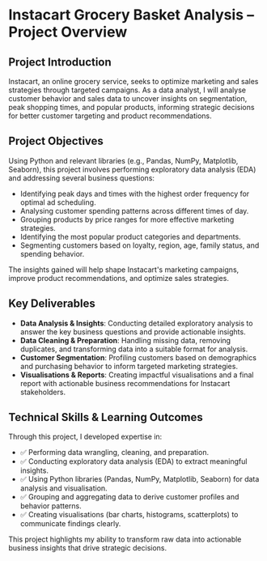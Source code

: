 # Instacart Grocery Basket Analysis – Project Overview

## Project Introduction  
Instacart, an online grocery service, seeks to optimize marketing and sales strategies through targeted campaigns. As a data analyst, I will analyse customer behavior and sales data to uncover insights on segmentation, peak shopping times, and popular products, informing strategic decisions for better customer targeting and product recommendations.

## Project Objectives  
Using Python and relevant libraries (e.g., Pandas, NumPy, Matplotlib, Seaborn), this project involves performing exploratory data analysis (EDA) and addressing several business questions:
- Identifying peak days and times with the highest order frequency for optimal ad scheduling.
- Analysing customer spending patterns across different times of day.
- Grouping products by price ranges for more effective marketing strategies.
- Identifying the most popular product categories and departments.
- Segmenting customers based on loyalty, region, age, family status, and spending behavior.

The insights gained will help shape Instacart's marketing campaigns, improve product recommendations, and optimize sales strategies.

## Key Deliverables
- **Data Analysis & Insights**: Conducting detailed exploratory analysis to answer the key business questions and provide actionable insights.
- **Data Cleaning & Preparation**: Handling missing data, removing duplicates, and transforming data into a suitable format for analysis.
- **Customer Segmentation**: Profiling customers based on demographics and purchasing behavior to inform targeted marketing strategies.
- **Visualisations & Reports**: Creating impactful visualisations and a final report with actionable business recommendations for Instacart stakeholders.

## Technical Skills & Learning Outcomes  
Through this project, I developed expertise in:
- ✅ Performing data wrangling, cleaning, and preparation.
- ✅ Conducting exploratory data analysis (EDA) to extract meaningful insights.
- ✅ Using Python libraries (Pandas, NumPy, Matplotlib, Seaborn) for data analysis and visualisation.
- ✅ Grouping and aggregating data to derive customer profiles and behavior patterns.
- ✅ Creating visualisations (bar charts, histograms, scatterplots) to communicate findings clearly.

This project highlights my ability to transform raw data into actionable business insights that drive strategic decisions.
